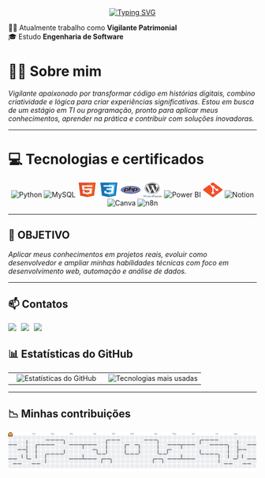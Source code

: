 <div align="center">
  <a href="https://git.io/typing-svg">
    <img src="https://readme-typing-svg.herokuapp.com?font=Fira+Code&weight=600&size=25&pause=1000&color=FFFFFF&width=900&lines=%F0%9F%8D%83+Ol%C3%A1%2C+seja+bem+vindo%2Fa%2C+meu+nome+%C3%A9+Jo%C3%A3o+Paulo+%F0%9F%8D%83" alt="Typing SVG" />
  </a>
</div>

  🧑‍💼 Atualmente trabalho como <strong>Vigilante Patrimonial</strong><br>
  🎓 Estudo <strong>Engenharia de Software</strong><br>

# 🤵🏽 Sobre mim

<i>*Vigilante apaixonado por transformar código em histórias digitais, combino criatividade e lógica para criar experiências significativas. Estou em busca de um estágio em TI ou programação, pronto para aplicar meus conhecimentos, aprender na prática e contribuir com soluções inovadoras.*</i>


--- 



# 💻 Tecnologias e certificados

<div align="center">

  <!-- Desenvolvimento Web -->
  <img src="https://techstack-generator.vercel.app/python-icon.svg" alt="Python" width="43" height="43" />
  <img src="https://techstack-generator.vercel.app/mysql-icon.svg" alt="MySQL" width="43" height="43" />
  <img src="https://raw.githubusercontent.com/devicons/devicon/master/icons/html5/html5-original.svg" alt="HTML" width="40" height="30"/>
  <img src="https://raw.githubusercontent.com/devicons/devicon/master/icons/css3/css3-original.svg" alt="CSS" width="40" height="30"/>
  <img src="https://raw.githubusercontent.com/devicons/devicon/master/icons/php/php-original.svg" alt="PHP" width="40" height="30"/>
  <img src="https://raw.githubusercontent.com/devicons/devicon/master/icons/wordpress/wordpress-original.svg" alt="WordPress" width="40" height="30"/>
  <img src="https://img.icons8.com/color/48/000000/power-bi.png" alt="Power BI" width="40" height="30"/>
  <img src="https://raw.githubusercontent.com/devicons/devicon/master/icons/git/git-original.svg" alt="Git" width="40" height="30"/>

  <!-- Ferramentas de Produtividade -->
  <img src="https://cdn.jsdelivr.net/gh/devicons/devicon/icons/notion/notion-original.svg" alt="Notion" width="40" height="30"/>
  <img src="https://img.icons8.com/color/48/000000/canva.png" alt="Canva" width="40" height="30"/>
  <img src="https://avatars.githubusercontent.com/u/45487711?s=200&v=4" alt="n8n" width="40" height="30"/>

</div>

---
## 🚀 OBJETIVO

*Aplicar meus conhecimentos em projetos reais, evoluir como desenvolvedor e ampliar minhas habilidades técnicas com foco em desenvolvimento web, automação e análise de dados.*

---

## 📫 Contatos

<div align="center" style="display:flex; flex-wrap: wrap; gap:10px;">

<a href="mailto:joaodev.tech@outlook.com">
  <img src="https://img.shields.io/badge/Outlook-0078D4?style=for-the-badge&logo=microsoft-outlook&logoColor=white">
</a>

<a href="https://wa.me/5511952854749">
  <img src="https://img.shields.io/badge/WhatsApp-25D366?style=for-the-badge&logo=whatsapp&logoColor=white">
</a>

<a href="https://www.linkedin.com/in/SEU-LINKEDIN" target="_blank">
  <img src="https://img.shields.io/badge/-LinkedIn-%230077B5?style=for-the-badge&logo=linkedin&logoColor=white">
</a>

</div>



## 📊 Estatísticas do GitHub

<div align="center">

<table width="100%">
  <tr>
    <td align="center" width="50%">
      <img 
        alt="Estatísticas do GitHub"
        height="180em" 
        src="https://github-readme-stats.vercel.app/api?username=joaodevtech&show_icons=true&theme=dark&include_all_commits=true&count_private=true" 
      />
    </td>
    <td align="center" width="50%">
      <img 
        alt="Tecnologias mais usadas" 
        height="180em" 
        src="https://github-readme-stats.vercel.app/api/top-langs/?username=joaodevtech&theme=dark&layout=compact&custom_title=Tecnologias&langs_count=9" 
      />
    </td>
  </tr>
</table>

</div>




---

## 📉 Minhas contribuições

<picture>
  <!-- Tema claro -->
  <source media="(prefers-color-scheme: light)" srcset="https://raw.githubusercontent.com/VIDAKHOSHPEY22/VIDAKHOSHPEY22/output/pacman-contribution-graph.svg">
  
  <!-- Tema escuro -->
  <source media="(prefers-color-scheme: dark)" srcset="https://raw.githubusercontent.com/VIDAKHOSHPEY22/VIDAKHOSHPEY22/output/pacman-contribution-graph-dark.svg">
  
  <!-- Fallback -->
  <img alt="pacman contribution graph" src="https://raw.githubusercontent.com/VIDAKHOSHPEY22/VIDAKHOSHPEY22/output/pacman-contribution-graph.svg">
</picture>

